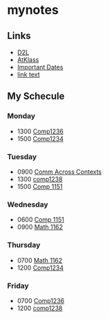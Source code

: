 # mynotes
## Links
- [D2L](https://learn.georgebrown.ca)
- [AtKlass](https://app.atklass.com)
- [Important Dates](https://www.georgebrown.ca/current-students/important-dates?term=27246&category=131)
- [link text](https://spoiled72.github.io/mynotes/comp1238.md)
## My Schecule
### Monday
-   1300 [Comp1236](https://learn.georgebrown.ca/d2l/home/337951)
-   1500 [Comp1234](https://learn.georgebrown.ca/d2l/home/342901)
### Tuesday
- 0900 [Comm Across Contexts](https://learn.georgebrown.ca/d2l/home/325160)
- 1300 [comp1238](https://learn.georgebrown.ca/d2l/home/334969)
- 1500 [Comp 1151](https://learn.georgebrown.ca/d2l/home/335101)
### Wednesday
- 0600 [Comp 1151](https://learn.georgebrown.ca/d2l/home/335101)
- 0900 [Math 1162](https://learn.georgebrown.ca/d2l/home/331954)
### Thursday
- 0700 [Math 1162](https://learn.georgebrown.ca/d2l/home/331954)
- 1200 [Comp1234](https://learn.georgebrown.ca/d2l/home/342901)
### Friday
- 0700 [Comp1236](https://learn.georgebrown.ca/d2l/home/337951)
- 1200 [comp1238](https://learn.georgebrown.ca/d2l/home/334969)
